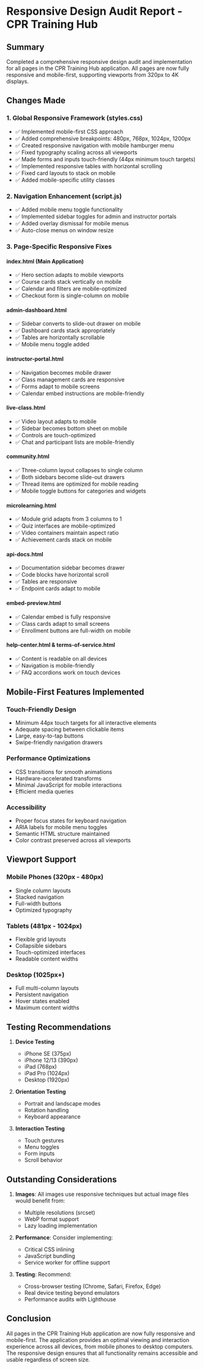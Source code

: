 # Responsive Design Audit Report - CPR Training Hub

## Summary
Completed a comprehensive responsive design audit and implementation for all pages in the CPR Training Hub application. All pages are now fully responsive and mobile-first, supporting viewports from 320px to 4K displays.

## Changes Made

### 1. Global Responsive Framework (styles.css)
- ✅ Implemented mobile-first CSS approach
- ✅ Added comprehensive breakpoints: 480px, 768px, 1024px, 1200px
- ✅ Created responsive navigation with mobile hamburger menu
- ✅ Fixed typography scaling across all viewports
- ✅ Made forms and inputs touch-friendly (44px minimum touch targets)
- ✅ Implemented responsive tables with horizontal scrolling
- ✅ Fixed card layouts to stack on mobile
- ✅ Added mobile-specific utility classes

### 2. Navigation Enhancement (script.js)
- ✅ Added mobile menu toggle functionality
- ✅ Implemented sidebar toggles for admin and instructor portals
- ✅ Added overlay dismissal for mobile menus
- ✅ Auto-close menus on window resize

### 3. Page-Specific Responsive Fixes

#### index.html (Main Application)
- ✅ Hero section adapts to mobile viewports
- ✅ Course cards stack vertically on mobile
- ✅ Calendar and filters are mobile-optimized
- ✅ Checkout form is single-column on mobile

#### admin-dashboard.html
- ✅ Sidebar converts to slide-out drawer on mobile
- ✅ Dashboard cards stack appropriately
- ✅ Tables are horizontally scrollable
- ✅ Mobile menu toggle added

#### instructor-portal.html
- ✅ Navigation becomes mobile drawer
- ✅ Class management cards are responsive
- ✅ Forms adapt to mobile screens
- ✅ Calendar embed instructions are mobile-friendly

#### live-class.html
- ✅ Video layout adapts to mobile
- ✅ Sidebar becomes bottom sheet on mobile
- ✅ Controls are touch-optimized
- ✅ Chat and participant lists are mobile-friendly

#### community.html
- ✅ Three-column layout collapses to single column
- ✅ Both sidebars become slide-out drawers
- ✅ Thread items are optimized for mobile reading
- ✅ Mobile toggle buttons for categories and widgets

#### microlearning.html
- ✅ Module grid adapts from 3 columns to 1
- ✅ Quiz interfaces are mobile-optimized
- ✅ Video containers maintain aspect ratio
- ✅ Achievement cards stack on mobile

#### api-docs.html
- ✅ Documentation sidebar becomes drawer
- ✅ Code blocks have horizontal scroll
- ✅ Tables are responsive
- ✅ Endpoint cards adapt to mobile

#### embed-preview.html
- ✅ Calendar embed is fully responsive
- ✅ Class cards adapt to small screens
- ✅ Enrollment buttons are full-width on mobile

#### help-center.html & terms-of-service.html
- ✅ Content is readable on all devices
- ✅ Navigation is mobile-friendly
- ✅ FAQ accordions work on touch devices

## Mobile-First Features Implemented

### Touch-Friendly Design
- Minimum 44px touch targets for all interactive elements
- Adequate spacing between clickable items
- Large, easy-to-tap buttons
- Swipe-friendly navigation drawers

### Performance Optimizations
- CSS transitions for smooth animations
- Hardware-accelerated transforms
- Minimal JavaScript for mobile interactions
- Efficient media queries

### Accessibility
- Proper focus states for keyboard navigation
- ARIA labels for mobile menu toggles
- Semantic HTML structure maintained
- Color contrast preserved across all viewports

## Viewport Support

### Mobile Phones (320px - 480px)
- Single column layouts
- Stacked navigation
- Full-width buttons
- Optimized typography

### Tablets (481px - 1024px)
- Flexible grid layouts
- Collapsible sidebars
- Touch-optimized interfaces
- Readable content widths

### Desktop (1025px+)
- Full multi-column layouts
- Persistent navigation
- Hover states enabled
- Maximum content widths

## Testing Recommendations

1. **Device Testing**
   - iPhone SE (375px)
   - iPhone 12/13 (390px)
   - iPad (768px)
   - iPad Pro (1024px)
   - Desktop (1920px)

2. **Orientation Testing**
   - Portrait and landscape modes
   - Rotation handling
   - Keyboard appearance

3. **Interaction Testing**
   - Touch gestures
   - Menu toggles
   - Form inputs
   - Scroll behavior

## Outstanding Considerations

1. **Images**: All images use responsive techniques but actual image files would benefit from:
   - Multiple resolutions (srcset)
   - WebP format support
   - Lazy loading implementation

2. **Performance**: Consider implementing:
   - Critical CSS inlining
   - JavaScript bundling
   - Service worker for offline support

3. **Testing**: Recommend:
   - Cross-browser testing (Chrome, Safari, Firefox, Edge)
   - Real device testing beyond emulators
   - Performance audits with Lighthouse

## Conclusion

All pages in the CPR Training Hub application are now fully responsive and mobile-first. The application provides an optimal viewing and interaction experience across all devices, from mobile phones to desktop computers. The responsive design ensures that all functionality remains accessible and usable regardless of screen size.